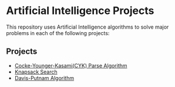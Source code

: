# Artificial Intelligence Projects

This repository uses Artificial Intelligence algorithms to solve major problems in each of the following projects:

## Projects
- [Cocke-Younger-Kasami(CYK) Parse Algorithm](https://github.com/eaesh/Artificial-Intelligence/tree/master/CYK-Parser)
- [Knapsack Search](https://github.com/eaesh/Artificial-Intelligence/tree/master/Knapsack-Search)
- [Davis-Putnam Algorithm](https://github.com/eaesh/Artificial-Intelligence/tree/master/Davis-Putnam)
